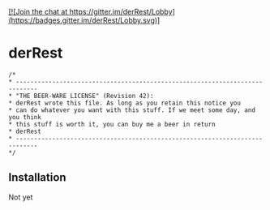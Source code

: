 <a target="_blank" href="https://gitter.im/derRest/Lobby?utm_source=badge&utm_medium=badge&utm_campaign=pr-badge&utm_content=badge"> [![Join the chat at https://gitter.im/derRest/Lobby](https://badges.gitter.im/derRest/Lobby.svg)]</a>
# derRest
````
/*
* ----------------------------------------------------------------------------
* "THE BEER-WARE LICENSE" (Revision 42):
* derRest wrote this file. As long as you retain this notice you
* can do whatever you want with this stuff. If we meet some day, and you think
* this stuff is worth it, you can buy me a beer in return
* derRest
* ----------------------------------------------------------------------------
*/
````

## Installation

Not yet

